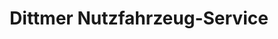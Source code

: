 ---
title: "Dittmer Nutzfahrzeug-Service"
url: /scheessel/dittmer-nutzfahrzeug-service/
shop: Autowerkstatt
---